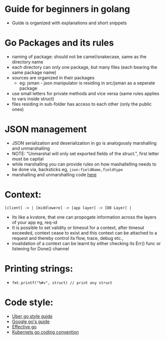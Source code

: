 # Guide for beginners in golang

- Guide is organized with explanations and short snippets

# Go Packages and its rules
- naming of package: should not be camel/snakecase, same as the directory name
- each directory can only one package, but many files (each bearing the same package name)
- sources are organized in their packages
  - eg: jsman - json manipulator is residing in src/jsman as a seperate package
- use small letters for private methods and vice versa (same rules applies to vars inside struct)
- files residing in sub-folder has access to each other (only the public ones)

# JSON management
- JSON serialization and deserialization in go is analogously marshalling and unmarshalling
- NOTE:  "Unmarshal will only set exported fields of the struct.", first letter must be capital
- while marshalling you can provide rules on how mashallelling needs to be done via, backsticks eg, `json:fieldName,fieldtype` 
- marshalling and unmarshalling code [here](https://github.com/arvryna/go-guide/blob/main/src/jsman/jsman.go)

# Context:
``` [client] -> | [middlewere] -> [app layer] -> [DB Layer] | ```

- Its like a kvstore, that one can propogate information across the layers of your app eg, req-id
- It is possible to set validity or timeout for a context, after timeout exceeded, context cease to exist
  and this context can be attached to a request and thereby control its flow, trace, debug etc.,
- invalidation of a context can be learnt by either checking its Err() func or listening for Done() channel

# Printing strings:
- ``` fmt.printf("%#v", struct) // print any struct ```

# Code style:

- [Uber go style guide](https://github.com/uber-go/guide/blob/master/style.md)
- [Google go's guide](https://github.com/golang/go/wiki/CodeReviewComments)
- [Effective go](https://go.dev/doc/effective_go)
- [Kubernets go coding convention](https://www.kubernetes.dev/docs/guide/coding-convention/)
